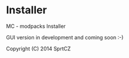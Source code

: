 Installer
=========

MC - modpacks Installer


GUI version in development and coming soon :-)

Copyright (C) 2014  SprtCZ

			

